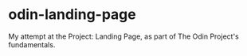 # odin-landing-page

My attempt at the Project: Landing Page, as part of The Odin Project's fundamentals. 

